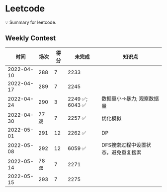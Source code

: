 # Leetcode
💡 Summary for leetcode.

## Weekly Contest

| 时间 | 场次 | 得分 | 未完成 | 知识点|
| ---- | ---- | ---- | ---- | ---- |
| 2022-04-10 | 288 | 7 | 2233 | |
| 2022-04-17 | 289 | 7 | 2245 | |
| 2022-04-24 | 290 | 3 | 2249 ✅; 6043 ✅| 数据量小->暴力; 观察数据量 |
| 2022-04-30 | 77双 | 7 | 2257 ✅ |优化模拟|
| 2022-05-01 | 291 | 12 | 2262 ✅ | DP |
| 2022-05-08 | 292 | 12 | 6059 ✅ | DFS搜索过程中设置状态，避免重复搜索 |
| 2022-05-14 | 78双 | 7| 2271 | |
| 2022-05-15 | 293 | 7| 2275 | |











